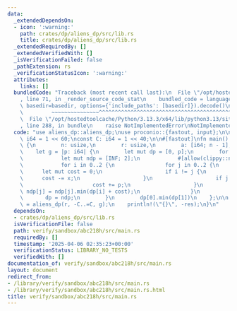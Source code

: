 ```yaml
---
data:
  _extendedDependsOn:
  - icon: ':warning:'
    path: crates/dp/aliens_dp/src/lib.rs
    title: crates/dp/aliens_dp/src/lib.rs
  _extendedRequiredBy: []
  _extendedVerifiedWith: []
  _isVerificationFailed: false
  _pathExtension: rs
  _verificationStatusIcon: ':warning:'
  attributes:
    links: []
  bundledCode: "Traceback (most recent call last):\n  File \"/opt/hostedtoolcache/Python/3.13.3/x64/lib/python3.13/site-packages/onlinejudge_verify/documentation/build.py\"\
    , line 71, in _render_source_code_stat\n    bundled_code = language.bundle(stat.path,\
    \ basedir=basedir, options={'include_paths': [basedir]}).decode()\n          \
    \         ~~~~~~~~~~~~~~~^^^^^^^^^^^^^^^^^^^^^^^^^^^^^^^^^^^^^^^^^^^^^^^^^^^^^^^^^^^^^^^^^^\n\
    \  File \"/opt/hostedtoolcache/Python/3.13.3/x64/lib/python3.13/site-packages/onlinejudge_verify/languages/rust.py\"\
    , line 288, in bundle\n    raise NotImplementedError\nNotImplementedError\n"
  code: "use aliens_dp::aliens_dp;\nuse proconio::{fastout, input};\n\nconst INF:\
    \ i64 = 1 << 60;\nconst C: i64 = 1 << 40;\n\n#[fastout]\nfn main() {\n    input!\
    \ {\n        n: usize,\n        r: usize,\n        a: [i64; n - 1],\n    }\n\n\
    \    let g = |p: i64| {\n        let mut dp = [0, p];\n        for &x in &a {\n\
    \            let mut ndp = [INF; 2];\n            #[allow(clippy::needless_range_loop)]\n\
    \            for i in 0..2 {\n                for j in 0..2 {\n              \
    \      let mut cost = 0;\n                    if i != j {\n                  \
    \      cost -= x;\n                    }\n                    if j == 1 {\n  \
    \                      cost += p;\n                    }\n                   \
    \ ndp[j] = ndp[j].min(dp[i] + cost);\n                }\n            }\n     \
    \       dp = ndp;\n        }\n        dp[0].min(dp[1])\n    };\n\n    let res\
    \ = aliens_dp(r, -C..=C, g);\n    println!(\"{}\", -res);\n}\n"
  dependsOn:
  - crates/dp/aliens_dp/src/lib.rs
  isVerificationFile: false
  path: verify/sandbox/abc218h/src/main.rs
  requiredBy: []
  timestamp: '2025-04-06 02:35:23+00:00'
  verificationStatus: LIBRARY_NO_TESTS
  verifiedWith: []
documentation_of: verify/sandbox/abc218h/src/main.rs
layout: document
redirect_from:
- /library/verify/sandbox/abc218h/src/main.rs
- /library/verify/sandbox/abc218h/src/main.rs.html
title: verify/sandbox/abc218h/src/main.rs
---
```

